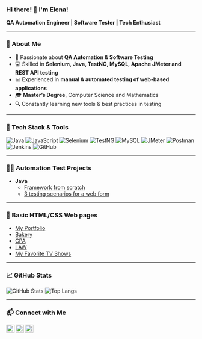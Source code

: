 ### Hi there! 👋 I'm Elena!
**QA Automation Engineer | Software Tester | Tech Enthusiast**  

---  

### 🚀 About Me  
- 🎯 Passionate about **QA Automation & Software Testing**
- 💻 Skilled in **Selenium, Java, TestNG, MySQL, Apache JMeter and REST API testing**
- 📊 Experienced in **manual & automated testing of web-based applications**
- 🎓 **Master’s Degree**, Computer Science and Mathematics
- 🔍 Constantly learning new tools & best practices in testing
  
---  

### 🔧 Tech Stack & Tools  

![Java](https://img.shields.io/badge/Java-ED8B00?style=for-the-badge&logo=java&logoColor=white)
![JavaScript](https://img.shields.io/badge/JavaScript-F7DF1E?style=for-the-badge&logo=javascript&logoColor=black)
![Selenium](https://img.shields.io/badge/Selenium-43B02A?style=for-the-badge&logo=selenium&logoColor=white)
![TestNG](https://img.shields.io/badge/TestNG-FF6F00?style=for-the-badge)
![MySQL](https://img.shields.io/badge/MySQL-4479A1?style=for-the-badge&logo=mysql&logoColor=white)
![JMeter](https://img.shields.io/badge/JMeter-D22128?style=for-the-badge&logo=apache-jmeter&logoColor=white)
![Postman](https://img.shields.io/badge/Postman-FF6C37?style=for-the-badge&logo=postman&logoColor=white)
![Jenkins](https://img.shields.io/badge/Jenkins-D24939?style=for-the-badge&logo=jenkins&logoColor=white)
![GitHub](https://img.shields.io/badge/GitHub-181717?style=for-the-badge&logo=github&logoColor=white)

---  

### 👨‍💻 Automation Test Projects 

- <b>Java</b>
  - [Framework from scratch](https://github.com/Elenochka01/Framework)
  - [3 testing scenarios for a web form](https://github.com/Elenochka01/ThreeScenarios)

---  

### 📌 Basic HTML/CSS Web pages 

  - [My Portfolio](https://elenochka01.github.io/website/)
  - [Bakery](https://elenochka01.github.io/Bakery/)
  - [CPA](https://elenochka01.github.io/CPA/)
  - [LAW](https://elenochka01.github.io/Law/)
  - [My Favorite TV Shows](https://elenochka01.github.io/MyFavoriteMovies/)

---  

### 📈 GitHub Stats  
![GitHub Stats](https://github-readme-stats.vercel.app/api?username=Elenochka01&show_icons=true&theme=radical&cache_seconds=3600)
![Top Langs](https://github-readme-stats.vercel.app/api/top-langs/?username=Elenochka01&layout=compact&theme=radical&cache_seconds=3600)

---  

### 📬 Connect with Me  
[<img align="left" alt="JoshMadakor | LinkedIn" width="22px" src="https://cdn.jsdelivr.net/npm/simple-icons@v3/icons/linkedin.svg" />][linkedin]
[<img align="left" alt="JoshMadakor | Instagram" width="22px" src="https://cdn.jsdelivr.net/npm/simple-icons@v3/icons/instagram.svg" />][instagram]
[<img align="left" alt="JoshMadakor | Telegram" width="22px" src="https://cdn.jsdelivr.net/npm/simple-icons@v3/icons/telegram.svg" />][telegram]

[instagram]: https://www.instagram.com/elenaulyana0123/
[linkedin]: https://www.linkedin.com/in/elena-odnodvortseva/
[telegram]:https://t.me/Elena_Odnodvortseva





